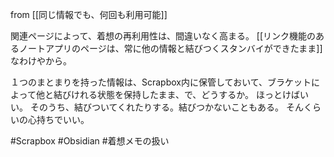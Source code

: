from [[同じ情報でも、何回も利用可能]]

関連ページによって、着想の再利用性は、間違いなく高まる。
[[リンク機能のあるノートアプリのページは、常に他の情報と結びつくスタンバイができたまま]]なわけやから。

１つのまとまりを持った情報は、Scrapbox内に保管しておいて、ブラケットによって他と結びけれる状態を保持したまま、で、どうするか。
ほっとけばいい。
そのうち、結びついてくれたりする。結びつかないこともある。
そんくらいの心持ちでいい。

#Scrapbox #Obsidian #着想メモの扱い 